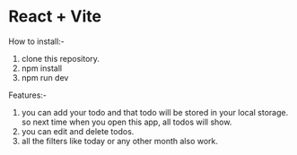 # React + Vite

How to install:-
1. clone this repository.
2. npm install
3. npm run dev

Features:-
1. you can add your todo and that todo will be stored in your local storage. so next time when you open this app, all todos will show.
2. you can edit and delete todos.
3. all the filters like today or any other month also work.

